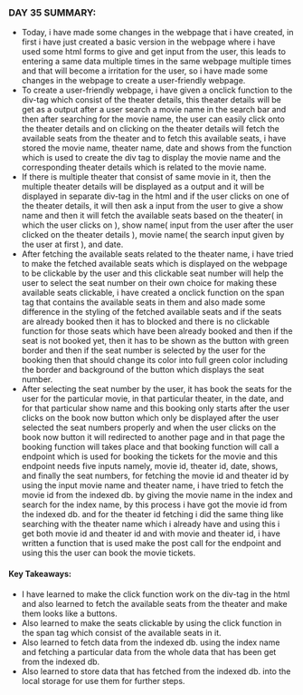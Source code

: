 ### DAY 35 SUMMARY:
- Today, i have made some changes in the webpage that i have created, in first i have just created a basic version in the webpage where i have used some html forms to give and get input from the user, this leads to entering a same data multiple times in the same webpage multiple times and that will become a irritation for the user, so i have made some changes in the webpage to create a user-friendly webpage. 
- To create a user-friendly webpage, i have given a onclick function to the div-tag which consist of the theater details, this theater details will be get as a output after a user search a movie name in the search bar and then after searching for the movie name, the user can easily click onto the theater details and on clicking on the theater details will fetch the available seats from the theater and to fetch this available seats, i have stored the movie name, theater name, date and shows from the function which is used to create the div tag to display the movie name and the corresponding theater details which is related to the movie name.
- If there is multiple theater that consist of same movie in it, then the multiple theater details will be displayed as a output and it will be displayed in separate div-tag in the html and if the user clicks on one of the theater details, it will then ask a input from the user to give a show name and then it will fetch the available seats based on the theater( in which the user clicks on ), show name( input from the user after the user clicked on the theater details ), movie name( the search input given by the user at first ), and date.
- After fetching the available seats related to the theater name, i have tried to make the fetched available seats which is displayed on the webpage to be clickable by the user and this clickable seat number will help the user to select the seat number on their own choice for making these available seats clickable, i have created a onclick function on the span tag that contains the available seats in them and also made some difference in the styling of the fetched available seats and if the seats are already booked then it has to blocked and there is no clickable function for those seats which have been already booked and then if the seat is not booked yet, then it has to be shown as the button with green border and then if the seat number is selected by the user for the booking then that should change its color into full green color including the border and background of the button which displays the seat number.
- After selecting the seat number by the user, it has book the seats for the user for the particular movie, in that particular theater, in the date, and for that particular show name and this booking only starts after the user clicks on the book now button which only be displayed after the user selected the seat numbers properly and when the user clicks on the book now button it will redirected to another page and in that page the booking function will takes place and that booking function will call a endpoint which is used for booking the tickets for the movie and this endpoint needs five inputs namely, movie id, theater id, date, shows, and finally the seat numbers, for fetching the movie id and theater id by using the input movie name and theater name, i have tried to fetch the movie id from the indexed db. by giving the movie name in the index and search for the index name, by this process i have got the movie id from the indexed db. and for the theater id fetching i did the same thing like searching with the theater name which i already have and using this i get both movie id and theater id and with movie and theater id, i have written a function that is used make the post call for the endpoint and using this the user can book the movie tickets.

#### Key Takeaways: 
- I have learned to make the click function work on the div-tag in the html and also learned to fetch the available seats from the theater and make them looks like a buttons.
- Also learned to make the seats clickable by using the click function in the span tag which consist of the available seats in it.
- Also learned to fetch data from the indexed db. using the index name and fetching a particular data from the whole data that has been get from the indexed db.
- Also learned to store data that has fetched from the indexed db. into the local storage for use them for further steps.